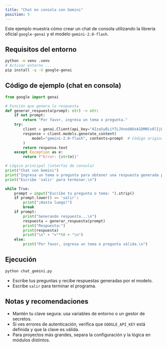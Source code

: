 ```yaml
---
title: "Chat en consola con Gemini"
position: 5
---
```


Este ejemplo muestra cómo crear un chat de consola utilizando la librería oficial `google-genai` y el modelo `gemini-2.0-flash`.

## Requisitos del entorno

```bash
python -m venv .venv
# Activar entorno ...
pip install -q -U google-genai
```

## Código de ejemplo (chat en consola)

```python
from google import genai

# Función que genera la respuesta
def generar_respuesta(prompt: str) -> str:
    if not prompt:
        return "Por favor, ingresa un tema o pregunta."
    try:
        client = genai.Client(api_key="AIzaSyBiiY7LJXnedAOsA1DM0Cv8lIj8-hnd_z0")  # Código original
        response = client.models.generate_content(
            model="gemini-2.0-flash", contents=prompt  # Código original con prompt dinámico
        )
        return response.text
    except Exception as e:
        return f"Error: {str(e)}"

# Lógica principal (interfaz de consola)
print("Chat con Gemini")
print("Ingresa un tema o pregunta para obtener una respuesta generada por Gemini.")
print("Escribe 'salir' para terminar.\n")

while True:
    prompt = input("Escribe tu pregunta o tema: ").strip()
    if prompt.lower() == 'salir':
        print("¡Hasta luego!")
        break
    if prompt:
        print("Generando respuesta...\n")
        respuesta = generar_respuesta(prompt)
        print("Respuesta:")
        print(respuesta)
        print("\n" + "="*50 + "\n")
    else:
        print("Por favor, ingresa un tema o pregunta válida.\n")
```

## Ejecución

```bash
python chat_gemini.py
```

- Escribe tus preguntas y recibe respuestas generadas por el modelo.
- Escribe `salir` para terminar el programa.

## Notas y recomendaciones

- Mantén tu clave segura: usa variables de entorno o un gestor de secretos.
- Si ves errores de autenticación, verifica que `GOOGLE_API_KEY` está definida y que la clave es válida.
- Para proyectos más grandes, separa la configuración y la lógica en módulos distintos.
